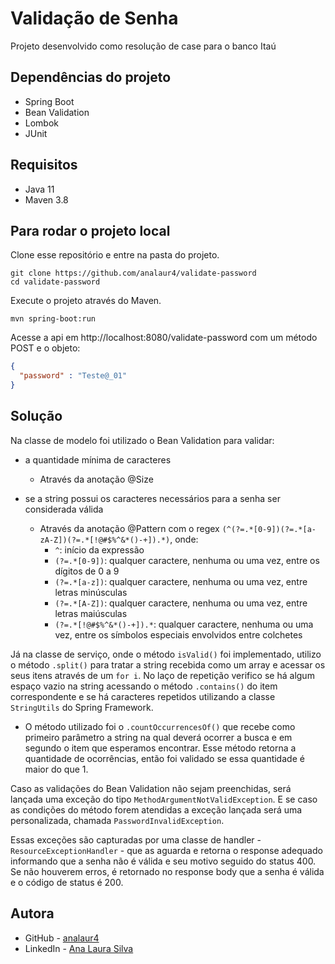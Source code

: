 # Validação de Senha
Projeto desenvolvido como resolução de case para o banco Itaú

## Dependências do projeto
* Spring Boot
* Bean Validation
* Lombok
* JUnit

## Requisitos
* Java 11
* Maven 3.8

## Para rodar o projeto local
Clone esse repositório e entre na pasta do projeto.
````shell
git clone https://github.com/analaur4/validate-password
cd validate-password
````

Execute o projeto através do Maven.
````shell
mvn spring-boot:run
````

Acesse a api em http://localhost:8080/validate-password com um método POST e o objeto:
````json
{
  "password" : "Teste@_01"
}
````

## Solução

Na classe de modelo foi utilizado o Bean Validation para validar:
* a quantidade mínima de caracteres
    * Através da anotação @Size
    
* se a string possui os caracteres necessários para a senha ser considerada válida
    * Através da anotação @Pattern com o regex ````(^(?=.*[0-9])(?=.*[a-zA-Z])(?=.*[!@#$%^&*()-+]).*)````, onde:
        * ````^````: início da expressão
        * ````(?=.*[0-9])````: qualquer caractere, nenhuma ou uma vez, entre os dígitos de 0 a 9
        * ````(?=.*[a-z])````: qualquer caractere, nenhuma ou uma vez, entre letras minúsculas
        * ````(?=.*[A-Z])````: qualquer caractere, nenhuma ou uma vez, entre letras maiúsculas
        * ````(?=.*[!@#$%^&*()-+]).*````: qualquer caractere, nenhuma ou uma vez, entre os símbolos especiais envolvidos entre colchetes
    
Já na classe de serviço, onde o método ````isValid()```` foi implementado, utilizo o método ````.split()```` para tratar a string recebida como um array e acessar os seus itens através de um ````for i````. No laço de repetição verifico se há algum espaço vazio na string acessando o método ````.contains()```` do item correspondente e se há caracteres repetidos utilizando a classe ````StringUtils```` do Spring Framework.
 * O método utilizado foi o ````.countOccurrencesOf()```` que recebe como primeiro parâmetro a string na qual deverá ocorrer a busca e em segundo o item que esperamos encontrar. Esse método retorna a quantidade de ocorrências, então foi validado se essa quantidade é maior do que 1.
    
Caso as validações do Bean Validation não sejam preenchidas, será lançada 
uma exceção do tipo ````MethodArgumentNotValidException````. E se caso as condições 
do método forem atendidas a exceção lançada será uma personalizada, chamada ````PasswordInvalidException````.

Essas exceções são capturadas por uma classe de handler - ````ResourceExceptionHandler```` - que as aguarda e retorna o response adequado informando que a senha não é válida e seu motivo seguido do status 400.
Se não houverem erros, é retornado no response body que a senha é válida e o código de status é 200.

## Autora
- GitHub - [analaur4](https://github.com/analaur4)
- LinkedIn - [Ana Laura Silva](https://www.linkedin.com/in/analaura-silva/)
